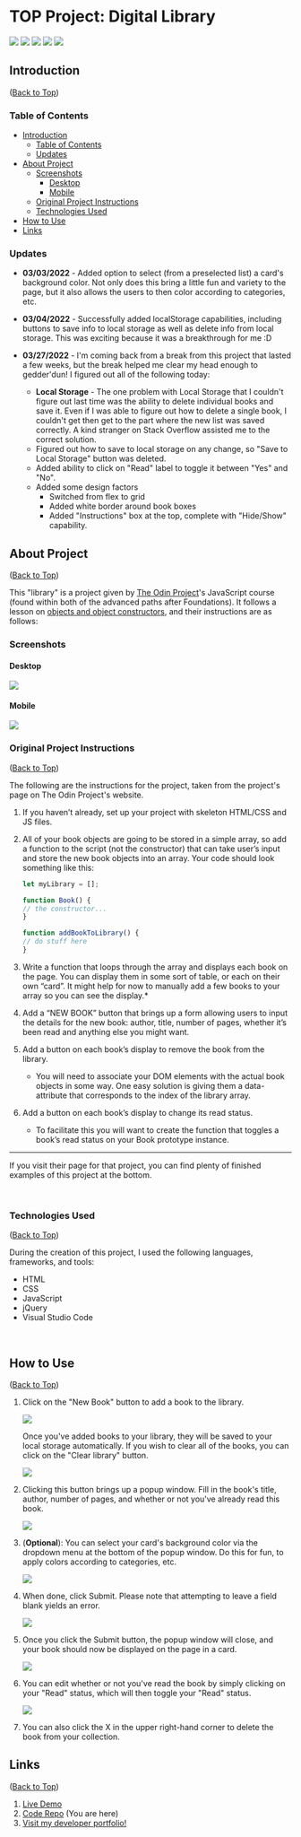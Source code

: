# TOP Project: Digital Library
<img src="https://img.shields.io/github/release-date-pre/Risclover/TOP-Library?color=blueviolet" /> <img src="https://img.shields.io/w3c-validation/html?targetUrl=https%3A%2F%2Fvalidator.nu%2F%23l73c35" /> <img src="https://img.shields.io/github/repo-size/Risclover/TOP-Library?color=darkgreen" /> <img src="https://img.shields.io/github/last-commit/Risclover/TOP-Library?color=blue&style=flat-square" /> <img src="https://img.shields.io/github/commit-activity/m/Risclover/TOP-Library?color=teal&label=commits" />


## Introduction
([Back to Top](#top-project-digital-library))

### Table of Contents
  - [Introduction](#introduction)
    - [Table of Contents](#table-of-contents)
    - [Updates](#updates)
  - [About Project](#about-project)
    - [Screenshots](#screenshots)
      - [Desktop](#desktop)
      - [Mobile](#mobile)
    - [Original Project Instructions](#original-project-instructions)
    - [Technologies Used](#technologies-used)
- [How to Use](#how-to-use)
- [Links](#links)

### Updates
* **03/03/2022** - Added option to select (from a preselected list) a card's background color. Not only does this bring a little fun and variety to the page, but it also allows the users to then color according to categories, etc.
  
* **03/04/2022** - Successfully added localStorage capabilities, including buttons to save info to local storage as well as delete info from local storage. This was exciting because it was a breakthrough for me :D
  
* **03/27/2022** - I'm coming back from a break from this project that lasted a few weeks, but the break helped me clear my head enough to gedder'dun! I figured out all of the following today:
    * **Local Storage** - The one problem with Local Storage that I couldn't figure out last time was the ability to delete individual books and save it. Even if I was able to figure out how to delete a single book, I couldn't get then get to the part where the new list was saved correctly. A kind stranger on Stack Overflow assisted me to the correct solution.
    * Figured out how to save to local storage on any change, so "Save to Local Storage" button was deleted.
    * Added ability to click on "Read" label to toggle it between "Yes" and "No".
    * Added some design factors
        * Switched from flex to grid
        * Added white border around book boxes
        * Added "Instructions" box at the top, complete with "Hide/Show" capability.

## About Project 
([Back to Top](#top-project-digital-library))

This "library" is a project given by [The Odin Project](https:/www.theodinrpoject.org/)'s JavaScript course (found within both of the advanced paths after Foundations). It follows a lesson on [objects and object constructors](https://www.theodinproject.com/paths/full-stack-javascript/courses/javascript/lessons/objects-and-object-constructors), and their instructions are as follows:

### Screenshots

#### Desktop

<img src="./Images/desktop.png" />

#### Mobile

<img src="./Images/mobile_expand.png" />

<br />

### Original Project Instructions
([Back to Top](#top-project-digital-library))

The following are the instructions for the project, taken from the project's page on The Odin Project's website.

1. If you haven’t already, set up your project with skeleton HTML/CSS and JS files.

2. All of your book objects are going to be stored in a simple array, so add a function to the script (not the constructor) that can take user’s input and store the new book objects into an array. Your code should look something like this:

    ```javascript
    let myLibrary = [];

    function Book() {
    // the constructor...
    }

    function addBookToLibrary() {
    // do stuff here
    }
    ```
3. Write a function that loops through the array and displays each book on the page. You can display them in some sort of table, or each on their own “card”. It might help for now to manually add a few books to your array so you can see the display.*

4. Add a “NEW BOOK” button that brings up a form allowing users to input the details for the new book: author, title, number of pages, whether it’s been read and anything else you might want.

5. Add a button on each book’s display to remove the book from the library.
   - You will need to associate your DOM elements with the actual book objects in some way. One easy solution is giving them a data-attribute that corresponds to the index of the library array.
6. Add a button on each book’s display to change its read status.
   - To facilitate this you will want to create the function that toggles a book’s read status on your Book prototype instance.
---
If you visit their page for that project, you can find plenty of finished examples of this project at the bottom.

<br />

### Technologies Used
([Back to Top](#top-project-digital-library))

During the creation of this project, I used the following languages, frameworks, and tools:

* HTML
* CSS
* JavaScript
* jQuery
* Visual Studio Code

<br>

## How to Use
([Back to Top](#top-project-digital-library))

1. Click on the "New Book" button to add a book to the library.

    <img src="./Images/new_book.png" />

    Once you've added books to your library, they will be saved to your local storage automatically. If you wish to clear all of the books, you can click on the "Clear library" button.

    <img src="./Images/clear_library.png" />

2. Clicking this button brings up a popup window. Fill in the book's title, author, number of pages, and whether or not you've already read this book.

    <img src="./Images/modal.png" />

3. (**Optional**): You can select your card's background color via the dropdown menu at the bottom of the popup window. Do this for fun, to apply colors according to categories, etc. 

    <img src="./Images/modal_colors.png" />

4. When done, click Submit. Please note that attempting to leave a field blank yields an error.

    <img src="./Images/modal_error.png" />

5. Once you click the Submit button, the popup window will close, and your book should now be displayed on the page in a card.

    <img src="./Images/book_card.png" />

6. You can edit whether or not you've read the book by simply clicking on your "Read" status, which will then toggle your "Read" status.

    <img src="./Images/book_card_yes.png" />

7. You can also click the X in the upper right-hand corner to delete the book from your collection.

## Links
([Back to Top](#top-project-digital-library))

1. [Live Demo](https://risclover.github.io/TOP-Library)
2. [Code Repo](https://www.github.com/Risclover/TOP-Library) (You are here)
3. [Visit my developer portfolio!](https://risclover.github.io/)
